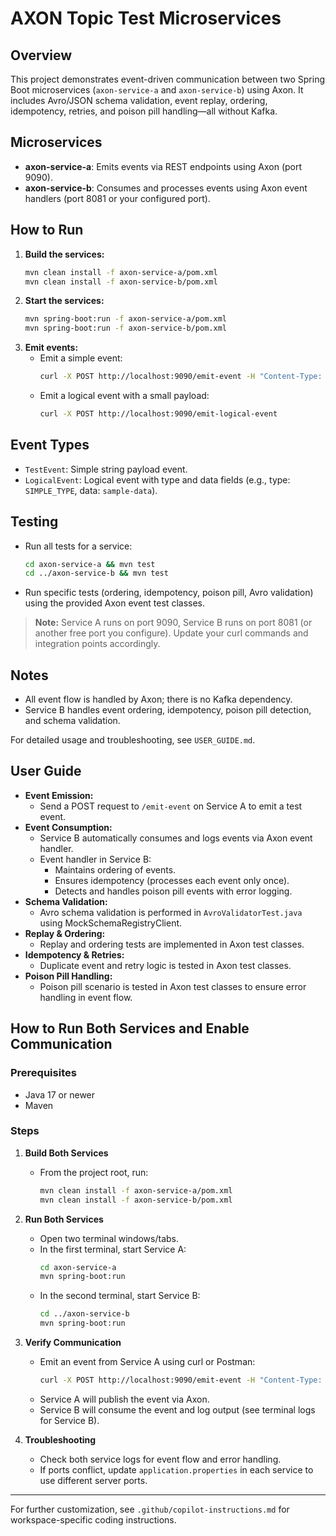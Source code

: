 # AXON Topic Test Microservices

## Overview
This project demonstrates event-driven communication between two Spring Boot microservices (`axon-service-a` and `axon-service-b`) using Axon. It includes Avro/JSON schema validation, event replay, ordering, idempotency, retries, and poison pill handling—all without Kafka.

## Microservices
- **axon-service-a**: Emits events via REST endpoints using Axon (port 9090).
- **axon-service-b**: Consumes and processes events using Axon event handlers (port 8081 or your configured port).

## How to Run
1. **Build the services:**
   ```zsh
   mvn clean install -f axon-service-a/pom.xml
   mvn clean install -f axon-service-b/pom.xml
   ```
2. **Start the services:**
   ```zsh
   mvn spring-boot:run -f axon-service-a/pom.xml
   mvn spring-boot:run -f axon-service-b/pom.xml
   ```
3. **Emit events:**
   - Emit a simple event:
     ```zsh
     curl -X POST http://localhost:9090/emit-event -H "Content-Type: application/json" -d '"sample-payload"'
     ```
   - Emit a logical event with a small payload:
     ```zsh
     curl -X POST http://localhost:9090/emit-logical-event
     ```

## Event Types
- `TestEvent`: Simple string payload event.
- `LogicalEvent`: Logical event with type and data fields (e.g., type: `SIMPLE_TYPE`, data: `sample-data`).

## Testing
- Run all tests for a service:
  ```zsh
  cd axon-service-a && mvn test
  cd ../axon-service-b && mvn test
  ```
- Run specific tests (ordering, idempotency, poison pill, Avro validation) using the provided Axon event test classes.

> **Note:** Service A runs on port 9090, Service B runs on port 8081 (or another free port you configure). Update your curl commands and integration points accordingly.

## Notes
- All event flow is handled by Axon; there is no Kafka dependency.
- Service B handles event ordering, idempotency, poison pill detection, and schema validation.

For detailed usage and troubleshooting, see `USER_GUIDE.md`.

## User Guide
- **Event Emission:**
  - Send a POST request to `/emit-event` on Service A to emit a test event.
- **Event Consumption:**
  - Service B automatically consumes and logs events via Axon event handler.
  - Event handler in Service B:
    - Maintains ordering of events.
    - Ensures idempotency (processes each event only once).
    - Detects and handles poison pill events with error logging.
- **Schema Validation:**
  - Avro schema validation is performed in `AvroValidatorTest.java` using MockSchemaRegistryClient.
- **Replay & Ordering:**
  - Replay and ordering tests are implemented in Axon test classes.
- **Idempotency & Retries:**
  - Duplicate event and retry logic is tested in Axon test classes.
- **Poison Pill Handling:**
  - Poison pill scenario is tested in Axon test classes to ensure error handling in event flow.

## How to Run Both Services and Enable Communication

### Prerequisites
- Java 17 or newer
- Maven

### Steps
1. **Build Both Services**
   - From the project root, run:
     ```zsh
     mvn clean install -f axon-service-a/pom.xml
     mvn clean install -f axon-service-b/pom.xml
     ```
2. **Run Both Services**
   - Open two terminal windows/tabs.
   - In the first terminal, start Service A:
     ```zsh
     cd axon-service-a
     mvn spring-boot:run
     ```
   - In the second terminal, start Service B:
     ```zsh
     cd ../axon-service-b
     mvn spring-boot:run
     ```
3. **Verify Communication**
   - Emit an event from Service A using curl or Postman:
     ```zsh
     curl -X POST http://localhost:9090/emit-event -H "Content-Type: application/json" -d '"your-payload"'
     ```
   - Service A will publish the event via Axon.
   - Service B will consume the event and log output (see terminal logs for Service B).

4. **Troubleshooting**
   - Check both service logs for event flow and error handling.
   - If ports conflict, update `application.properties` in each service to use different server ports.

---
For further customization, see `.github/copilot-instructions.md` for workspace-specific coding instructions.
